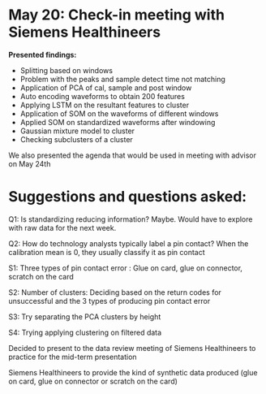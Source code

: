 
# May 20: Check-in meeting with Siemens Healthineers

**Presented findings:**
- Splitting based on windows
- Problem with the peaks and sample detect time not matching
- Application of PCA of cal, sample and post window
- Auto encoding waveforms to obtain 200 features
- Applying LSTM on the resultant features to cluster
- Application of SOM on the waveforms of different windows
- Applied SOM on standardized waveforms after windowing 
- Gaussian mixture model to cluster 
- Checking subclusters of a cluster

We also presented the agenda that would be used in meeting with advisor on May 24th

# Suggestions and questions asked:

Q1: Is standardizing reducing information?
    Maybe. Would have to explore with raw data for the next week.

Q2: How do technology analysts typically label a pin contact?
    When the calibration mean is 0, they usually classify it as pin contact

S1: Three types of pin contact error :
	  Glue on card, glue on connector, scratch on the card

S2: Number of clusters:
	  Deciding based on the return codes for unsuccessful and the 3 types of producing pin contact error

S3: Try separating the PCA clusters by height

S4: Trying applying clustering on filtered data

Decided to present to the data review meeting of Siemens Healthineers to practice for the mid-term presentation

Siemens Healthineers to provide the kind of synthetic data produced (glue on card, glue on connector or scratch on the card)




